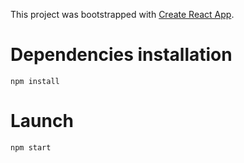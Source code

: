 This project was bootstrapped with [Create React App](https://github.com/facebook/create-react-app).

# Dependencies installation

`npm install`

# Launch

`npm start`